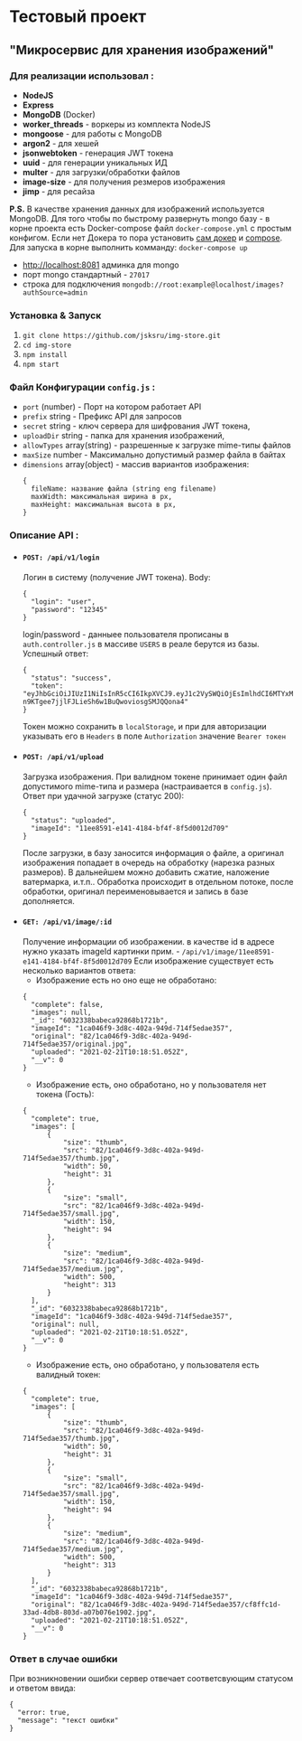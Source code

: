 # Тестовый проект
## "Микросервис для хранения изображений"
### Для реализации использовал :
- **NodeJS**
- **Express**
- **MongoDB** (Docker)
- **worker_threads** - воркеры из комплекта NodeJS
- **mongoose** - для работы с MongoDB
- **argon2** - для хешей
- **jsonwebtoken** - генерация JWT токена
- **uuid** - для генерации уникальных ИД
- **multer** - для загрузки/обработки файлов
- **image-size** - для получения резмеров изображения
- **jimp** - для ресайза

**P.S.** В качестве хранения данных для изображений используется MongoDB. Для того чтобы по быстрому развернуть mongo базу - в корне проекта есть Docker-compose файл `docker-compose.yml` с простым конфигом.
Если нет Докера то пора установить [сам докер](https://docs.docker.com/engine/install/) и [compose](https://docs.docker.com/compose/install/).
Для запуска в корне выполнить комманду: `docker-compose up`
- [http://localhost:8081](http://localhost:8081) админка для mongo
- порт mongo стандартный - `27017`
- строка для подключения `mongodb://root:example@localhost/images?authSource=admin`

### Установка & Запуск
1. `git clone https://github.com/jsksru/img-store.git`
2. `cd img-store`
3. `npm install`
4. `npm start`

### Файл Конфигурации `config.js` :
- `port` (number) - Порт на котором работает API
- `prefix` string - Префикс API для запросов
- `secret` string - ключ сервера для шифрования JWT токена,
- `uploadDir` string - папка для хранения изображений,
- `allowTypes` array(string) - разрешенные к загрузке mime-типы файлов
- `maxSize` number - Максимально допустимый размер файла в байтах
- `dimensions` array(object) - массив вариантов изображения:
  ```
  {
    fileName: название файла (string eng filename)
    maxWidth: максимальная ширина в px,
    maxHeight: максимальная высота в px,
  }
  ```

### Описание API :

- #### `POST: /api/v1/login`
  Логин в систему (получение JWT токена).
  Body:
  ```
  {
    "login": "user",
    "password": "12345"
  }
  ```
  login/password - данныее пользователя прописаны в `auth.controller.js` в массиве `USERS` в реале берутся из базы.
  Успешный ответ:
  ```
  {
    "status": "success",
    "token": "eyJhbGciOiJIUzI1NiIsInR5cCI6IkpXVCJ9.eyJ1c2VySWQiOjEsImlhdCI6MTYxMzU1NDk2NX0.li-n9KTgee7jjlFJLieSh6w1BuQwoviosgSMJQQona4"
  }
  ```
  Токен можно сохранить в `localStorage`, и при для авторизации указывать его в `Headers` в поле `Authorization` значение `Bearer токен`
- #### `POST: /api/v1/upload`
  Загрузка изображения.
  При валидном токене принимает один файл допустимого mime-типа и размера (настраивается в `config.js`).
  Ответ при удачной загрузке (статус 200):
  ```
  {
    "status": "uploaded",
    "imageId": "11ee8591-e141-4184-bf4f-8f5d0012d709"
  }
  ```
  После загрузки, в базу заносится информация о файле, а оригинал изображения попадает в очередь на обработку (нарезка разных размеров). В дальнейшем можно добавить сжатие, наложение ватермарка, и.т.п.. Обработка происходит в отдельном потоке, после обработки, оригинал переименовывается и запись в базе дополняется.
- #### `GET: /api/v1/image/:id`
  Получение информации об изображении.
  в качестве id в адресе нужно указать imageId картинки
  прим. - `/api/v1/image/11ee8591-e141-4184-bf4f-8f5d0012d709`
  Если изображение существует есть несколько вариантов ответа:
  - Изображение есть но оно еще не обработано:
  ```
  {
    "complete": false,
    "images": null,
    "_id": "6032338babeca92868b1721b",
    "imageId": "1ca046f9-3d8c-402a-949d-714f5edae357",
    "original": "82/1ca046f9-3d8c-402a-949d-714f5edae357/original.jpg",
    "uploaded": "2021-02-21T10:18:51.052Z",
    "__v": 0
  }
  ```
  - Изображение есть, оно обработано, но у пользователя нет токена (Гость):
  ```
  {
    "complete": true,
    "images": [
        {
            "size": "thumb",
            "src": "82/1ca046f9-3d8c-402a-949d-714f5edae357/thumb.jpg",
            "width": 50,
            "height": 31
        },
        {
            "size": "small",
            "src": "82/1ca046f9-3d8c-402a-949d-714f5edae357/small.jpg",
            "width": 150,
            "height": 94
        },
        {
            "size": "medium",
            "src": "82/1ca046f9-3d8c-402a-949d-714f5edae357/medium.jpg",
            "width": 500,
            "height": 313
        }
    ],
    "_id": "6032338babeca92868b1721b",
    "imageId": "1ca046f9-3d8c-402a-949d-714f5edae357",
    "original": null,
    "uploaded": "2021-02-21T10:18:51.052Z",
    "__v": 0
  }
  ```
  - Изображение есть, оно обработано, у пользователя есть валидный токен:
  ```
  {
    "complete": true,
    "images": [
        {
            "size": "thumb",
            "src": "82/1ca046f9-3d8c-402a-949d-714f5edae357/thumb.jpg",
            "width": 50,
            "height": 31
        },
        {
            "size": "small",
            "src": "82/1ca046f9-3d8c-402a-949d-714f5edae357/small.jpg",
            "width": 150,
            "height": 94
        },
        {
            "size": "medium",
            "src": "82/1ca046f9-3d8c-402a-949d-714f5edae357/medium.jpg",
            "width": 500,
            "height": 313
        }
    ],
    "_id": "6032338babeca92868b1721b",
    "imageId": "1ca046f9-3d8c-402a-949d-714f5edae357",
    "original": "82/1ca046f9-3d8c-402a-949d-714f5edae357/cf8ffc1d-33ad-4db8-803d-a07b076e1902.jpg",
    "uploaded": "2021-02-21T10:18:51.052Z",
    "__v": 0
  }
  ```

### Ответ в случае ошибки
При возникновении ошибки сервер отвечает соответсвующим статусом и ответом ввида:
```
{
  "error: true,
  "message": "текст ошибки"
}
```